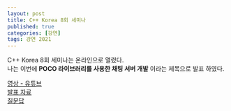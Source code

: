 ```yaml
---
layout: post
title: C++ Korea 8회 세미나
published: true
categories: [강연]
tags: 강연 2021
---
```

C++ Korea 8회 세미나는 온라인으로 열렸다.  
나는 이번에 **POCO 라이브러리를 사용한 채팅 서버 개발** 이라는 제목으로 발표 하였다.  
  
[영상 - 유튜브](https://www.youtube.com/watch?v=5ePdbjnfYLs )  
[발표 자료](https://github.com/CppKorea/CppKoreaSeminar8th )   
[질문답](https://github.com/CppKorea/CppKoreaSeminar8th/issues ) 
  
